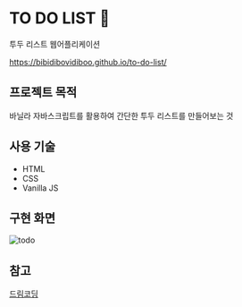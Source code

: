 # TO DO LIST 📝

투두 리스트 웹어플리케이션

https://bibidibovidiboo.github.io/to-do-list/

## 프로젝트 목적

바닐라 자바스크립트를 활용하여 간단한 투두 리스트를 만들어보는 것

## 사용 기술

- HTML
- CSS
- Vanilla JS

## 구현 화면

![todo](https://user-images.githubusercontent.com/66943451/116808967-c6849380-ab76-11eb-953f-1cfb26141cba.gif)

## 참고

[드림코딩](https://academy.dream-coding.com)
